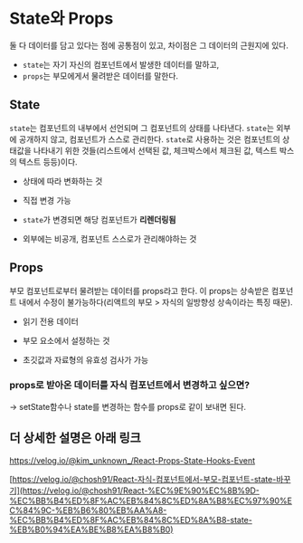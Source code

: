 # State와 Props

둘 다 데이터를 담고 있다는 점에 공통점이 있고, 차이점은 그 데이터의 근원지에 있다.

- `state`는 자기 자신의 컴포넌트에서 발생한 데이터를 말하고,
- `props`는 부모에게서 물려받은 데이터를 말한다.

## **State**

`state`는 컴포넌트의 내부에서 선언되며 그 컴포넌트의 상태를 나타낸다. `state`는 외부에 공개하지 않고, 컴포넌트가 스스로 관리한다. `state`로 사용하는 것은 컴포넌트의 상태값을 나타내기 위한 것들(리스트에서 선택된 값, 체크박스에서 체크된 값, 텍스트 박스의 텍스트 등등)이다.

- 상태에 따라 변화하는 것

- 직접 변경 가능

- `state`가 변경되면 해당 컴포넌트가 **리렌더링됨**

- 외부에는 비공개, 컴포넌트 스스로가 관리해야하는 것

## **Props**

부모 컴포넌트로부터 물려받는 데이터를 props라고 한다. 이 props는 상속받은 컴포넌트 내에서 수정이 불가능하다(리액트의 부모 > 자식의 일방향성 상속이라는 특징 때문).

- 읽기 전용 데이터

- 부모 요소에서 설정하는 것

- 초깃값과 자료형의 유효성 검사가 가능

### props로 받아온 데이터를 자식 컴포넌트에서 변경하고 싶으면?

→ setState함수나 state를 변경하는 함수를 props로 같이 보내면 된다.

## 더 상세한 설명은 아래 링크

https://velog.io/@kim_unknown_/React-Props-State-Hooks-Event

[https://velog.io/@chosh91/React-자식-컴포넌트에서-부모-컴포넌트-state-바꾸기](https://velog.io/@chosh91/React-%EC%9E%90%EC%8B%9D-%EC%BB%B4%ED%8F%AC%EB%84%8C%ED%8A%B8%EC%97%90%EC%84%9C-%EB%B6%80%EB%AA%A8-%EC%BB%B4%ED%8F%AC%EB%84%8C%ED%8A%B8-state-%EB%B0%94%EA%BE%B8%EA%B8%B0)